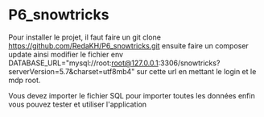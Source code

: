 # P6_snowtricks

Pour installer le projet, il faut faire un git clone https://github.com/RedaKH/P6_snowtricks.git  ensuite faire un composer update ainsi modifier le fichier env  DATABASE_URL="mysql://root:root@127.0.0.1:3306/snowtricks?serverVersion=5.7&charset=utf8mb4" sur cette url en mettant le login et le mdp root. 

Vous devez importer le fichier SQL pour importer toutes les données enfin vous pouvez tester et utiliser l'application
